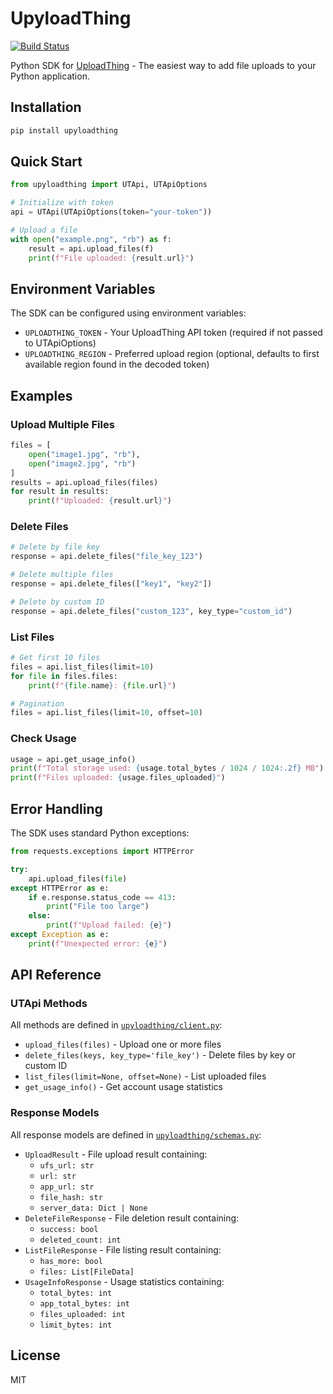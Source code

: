 # UpyloadThing
[![Build Status](https://github.com/farmisen/upyloadthing/workflows/CI/badge.svg)](https://github.com/farmisen/upyloadthing/actions)

Python SDK for [UploadThing](https://uploadthing.com) - The easiest way to add file uploads to your Python application.

## Installation

```bash
pip install upyloadthing
```

## Quick Start

```python
from upyloadthing import UTApi, UTApiOptions

# Initialize with token
api = UTApi(UTApiOptions(token="your-token"))

# Upload a file
with open("example.png", "rb") as f:
    result = api.upload_files(f)
    print(f"File uploaded: {result.url}")
```

## Environment Variables

The SDK can be configured using environment variables:

- `UPLOADTHING_TOKEN` - Your UploadThing API token (required if not passed to UTApiOptions)
- `UPLOADTHING_REGION` - Preferred upload region (optional, defaults to first available region found in the decoded token)

## Examples

### Upload Multiple Files

```python
files = [
    open("image1.jpg", "rb"),
    open("image2.jpg", "rb")
]
results = api.upload_files(files)
for result in results:
    print(f"Uploaded: {result.url}")
```

### Delete Files

```python
# Delete by file key
response = api.delete_files("file_key_123")

# Delete multiple files
response = api.delete_files(["key1", "key2"])

# Delete by custom ID
response = api.delete_files("custom_123", key_type="custom_id")
```

### List Files

```python
# Get first 10 files
files = api.list_files(limit=10)
for file in files.files:
    print(f"{file.name}: {file.url}")

# Pagination
files = api.list_files(limit=10, offset=10)
```

### Check Usage

```python
usage = api.get_usage_info()
print(f"Total storage used: {usage.total_bytes / 1024 / 1024:.2f} MB")
print(f"Files uploaded: {usage.files_uploaded}")
```

## Error Handling

The SDK uses standard Python exceptions:

```python
from requests.exceptions import HTTPError

try:
    api.upload_files(file)
except HTTPError as e:
    if e.response.status_code == 413:
        print("File too large")
    else:
        print(f"Upload failed: {e}")
except Exception as e:
    print(f"Unexpected error: {e}")
```

## API Reference

### UTApi Methods

All methods are defined in [`upyloadthing/client.py`](upyloadthing/client.py):
- `upload_files(files)` - Upload one or more files
- `delete_files(keys, key_type='file_key')` - Delete files by key or custom ID
- `list_files(limit=None, offset=None)` - List uploaded files
- `get_usage_info()` - Get account usage statistics

### Response Models

All response models are defined in [`upyloadthing/schemas.py`](upyloadthing/schemas.py):
- `UploadResult` - File upload result containing:
  - `ufs_url: str`
  - `url: str`
  - `app_url: str`
  - `file_hash: str`
  - `server_data: Dict | None`
- `DeleteFileResponse` - File deletion result containing:
  - `success: bool`
  - `deleted_count: int`
- `ListFileResponse` - File listing result containing:
  - `has_more: bool`
  - `files: List[FileData]`
- `UsageInfoResponse` - Usage statistics containing:
  - `total_bytes: int`
  - `app_total_bytes: int`
  - `files_uploaded: int`
  - `limit_bytes: int`

## License

MIT
